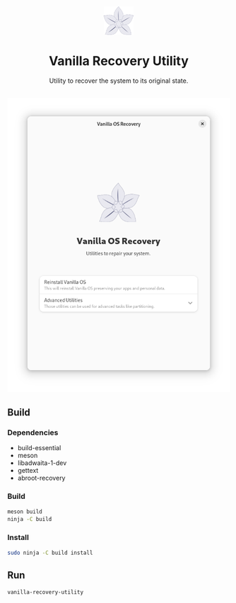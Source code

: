 <div align="center">
    <img src="data/icons/hicolor/scalable/apps/org.vanillaos.RecoveryUtility.svg" height="64">
    <h1>Vanilla Recovery Utility</h1>
</div>

<div align="center">

<p>Utility to recover the system to its original state.</p>
<br />
<img src="data/screenshot.png">
</div>

## Build
### Dependencies
- build-essential
- meson
- libadwaita-1-dev
- gettext
- abroot-recovery

### Build
```bash
meson build
ninja -C build
```

### Install
```bash
sudo ninja -C build install
```

## Run
```bash
vanilla-recovery-utility
```
